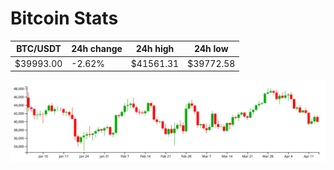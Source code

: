 # Bitcoin Stats

BTC/USDT|24h change|24h high|24h low|
|---|---|---|---|
|$39993.00|-2.62%|$41561.31|$39772.58|

<img src="./chart.svg">
